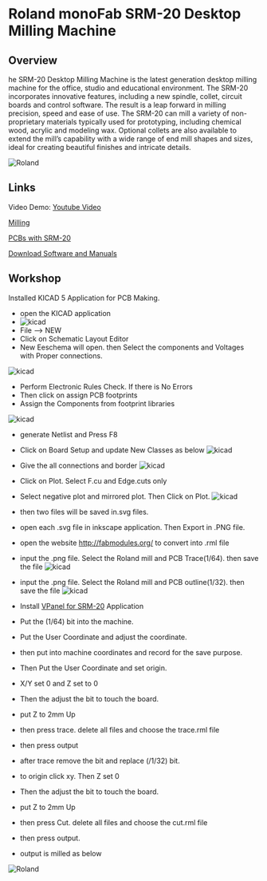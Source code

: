 # Roland monoFab SRM-20 Desktop Milling Machine

## Overview
he SRM-20 Desktop Milling Machine is the latest generation desktop milling machine for the office, studio and educational environment. The SRM-20 incorporates innovative features, including a new spindle, collet, circuit boards and control software. The result is a leap forward in milling precision, speed and ease of use. The SRM-20 can mill a variety of non-proprietary materials typically used for prototyping, including chemical wood, acrylic and modeling wax. Optional collets are also available to extend the mill’s capability with a wide range of end mill shapes and sizes, ideal for creating beautiful finishes and intricate details.

![Roland](images/srm20.jpg)

## Links

Video Demo: [Youtube Video](https://www.youtube.com/watch?v=3UF_cDjEkYk)

[Milling](https://wiki.oulu.fi/display/FLOWS/Milling)

[PCBs with SRM-20](http://archive.fabacademy.org/archives/2017/doc/srm20.html)


[Download Software and Manuals](https://www.rolanddga.com/products/3d/srm-20-small-milling-machine)


## Workshop
 Installed KICAD 5 Application for PCB Making.  

 - open the KICAD application  
 - ![kicad](images/kicadopen.jpg)
 - File --> NEW
 - Click on Schematic Layout Editor
 - New Eeschema will open. then Select the components and Voltages with Proper 
 connections. 

![kicad](images/kicadsch.jpg)
 - Perform Electronic Rules Check. If there is No Errors
 - Then click on assign PCB footprints
 - Assign the Components from footprint libraries  

![kicad](images/kicadfp.jpg)

 - generate Netlist and Press F8
 - Click on Board Setup and update New Classes as below
 ![kicad](images/boardsetup.jpg)

 - Give the all connections and  border
 ![kicad](images/pcblayout.jpg)
 - Click on Plot. Select F.cu and Edge.cuts only
 - Select negative plot and mirrored plot. Then Click on Plot.
 ![kicad](images/plot3d.jpg)

- then two files will be saved in.svg files.
- open each .svg file in inkscape application. Then Export in .PNG file.
- open the website http://fabmodules.org/ to convert into .rml file  
- input the .png file. Select the Roland mill and PCB Trace(1/64). then save the file
![kicad](images/millstrace.jpg)

- input the .png file. Select the Roland mill and PCB outline(1/32). then save the file
![kicad](images/millscut.jpg)
- Install [VPanel for SRM-20](https://startup.rolanddg.com/monoFab/SRM-20/SRM-20_EN/On/sp-srm_about-apps_on_en.html) Application

- Put the (1/64) bit into the machine.
- Put the User Coordinate and adjust the coordinate.
- then put into machine coordinates and record for the save purpose.
- Then Put the User Coordinate and set origin.
- X/Y set 0 and Z set to 0
- Then the adjust the bit to touch the board.
- put Z to 2mm Up
- then press trace. delete all files and choose the trace.rml file
- then press output
- after trace remove the bit and replace (/1/32) bit.
- to origin click xy. Then Z set 0
- Then the adjust the bit to touch the board.
- put Z to 2mm Up
- then press Cut. delete all files and choose the cut.rml file
- then press output.
- output is milled as below

![Roland](images/srm201.jpg)